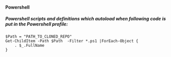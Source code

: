 #### Powershell 

##### Powershell scripts and definitions which autoload when following code is put in the Powershell profile: 

```
$Path = "PATH_TO_CLONED_REPO"
Get-ChildItem -Path $Path  -Filter *.ps1 |ForEach-Object {
    . $_.FullName
}
```


